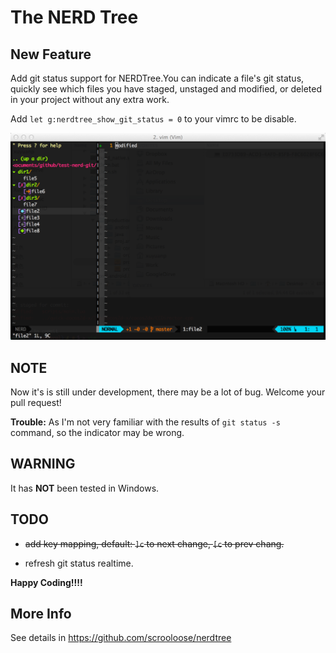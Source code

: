 The NERD Tree
=============

New Feature
----------

Add git status support for NERDTree.You can indicate a file's git status, quickly see which files you have staged, unstaged and modified, or deleted in your project without any extra work.

Add `let g:nerdtree_show_git_status = 0` to your vimrc to be disable.

![screenshot](screenshot/nerd-git-status.png)

NOTE
----

Now it's is still under development, there may be a lot of bug. Welcome your pull request!

**Trouble:** As I'm not very familiar with the results of `git status -s` command, so the indicator may be wrong. 

WARNING
-------

It has **NOT** been tested in Windows.

TODO
----

* ~~add key mapping, default: `]c` to next change, `[c` to prev chang.~~

* refresh git status realtime.

**Happy Coding!!!!**

More Info
---------

See details in https://github.com/scrooloose/nerdtree
